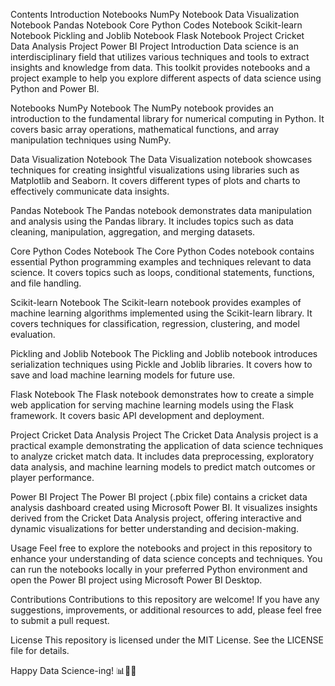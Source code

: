Contents
Introduction
Notebooks
NumPy Notebook
Data Visualization Notebook
Pandas Notebook
Core Python Codes Notebook
Scikit-learn Notebook
Pickling and Joblib Notebook
Flask Notebook
Project
Cricket Data Analysis Project
Power BI Project
Introduction
Data science is an interdisciplinary field that utilizes various techniques and tools to extract insights and knowledge from data. This toolkit provides notebooks and a project example to help you explore different aspects of data science using Python and Power BI.

Notebooks
NumPy Notebook
The NumPy notebook provides an introduction to the fundamental library for numerical computing in Python. It covers basic array operations, mathematical functions, and array manipulation techniques using NumPy.

Data Visualization Notebook
The Data Visualization notebook showcases techniques for creating insightful visualizations using libraries such as Matplotlib and Seaborn. It covers different types of plots and charts to effectively communicate data insights.

Pandas Notebook
The Pandas notebook demonstrates data manipulation and analysis using the Pandas library. It includes topics such as data cleaning, manipulation, aggregation, and merging datasets.

Core Python Codes Notebook
The Core Python Codes notebook contains essential Python programming examples and techniques relevant to data science. It covers topics such as loops, conditional statements, functions, and file handling.

Scikit-learn Notebook
The Scikit-learn notebook provides examples of machine learning algorithms implemented using the Scikit-learn library. It covers techniques for classification, regression, clustering, and model evaluation.

Pickling and Joblib Notebook
The Pickling and Joblib notebook introduces serialization techniques using Pickle and Joblib libraries. It covers how to save and load machine learning models for future use.

Flask Notebook
The Flask notebook demonstrates how to create a simple web application for serving machine learning models using the Flask framework. It covers basic API development and deployment.

Project
Cricket Data Analysis Project
The Cricket Data Analysis project is a practical example demonstrating the application of data science techniques to analyze cricket match data. It includes data preprocessing, exploratory data analysis, and machine learning models to predict match outcomes or player performance.

Power BI Project
The Power BI project (.pbix file) contains a cricket data analysis dashboard created using Microsoft Power BI. It visualizes insights derived from the Cricket Data Analysis project, offering interactive and dynamic visualizations for better understanding and decision-making.

Usage
Feel free to explore the notebooks and project in this repository to enhance your understanding of data science concepts and techniques. You can run the notebooks locally in your preferred Python environment and open the Power BI project using Microsoft Power BI Desktop.

Contributions
Contributions to this repository are welcome! If you have any suggestions, improvements, or additional resources to add, please feel free to submit a pull request.

License
This repository is licensed under the MIT License. See the LICENSE file for details.

Happy Data Science-ing! 📊🔬🚀






